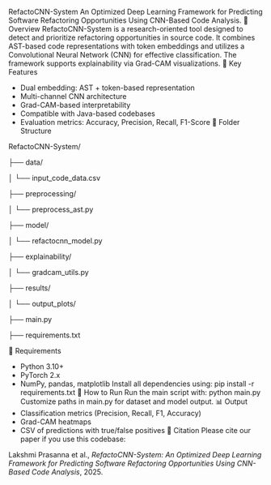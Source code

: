 RefactoCNN-System
An Optimized Deep Learning Framework for Predicting Software Refactoring Opportunities Using CNN-Based Code Analysis.
📌 Overview
RefactoCNN-System is a research-oriented tool designed to detect and prioritize refactoring opportunities in source code. It combines AST-based code representations with token embeddings and utilizes a Convolutional Neural Network (CNN) for effective classification. The framework supports explainability via Grad-CAM visualizations.
🧠 Key Features
- Dual embedding: AST + token-based representation
- Multi-channel CNN architecture
- Grad-CAM-based interpretability
- Compatible with Java-based codebases
- Evaluation metrics: Accuracy, Precision, Recall, F1-Score
📂 Folder Structure

RefactoCNN-System/

├── data/

│   └── input_code_data.csv

├── preprocessing/

│   └── preprocess_ast.py

├── model/

│   └── refactocnn_model.py

├── explainability/

│   └── gradcam_utils.py

├── results/

│   └── output_plots/


├── main.py

├── requirements.txt


📝 Requirements
- Python 3.10+
- PyTorch 2.x
- NumPy, pandas, matplotlib
Install all dependencies using:
pip install -r requirements.txt
🚀 How to Run
Run the main script with:
python main.py
Customize paths in main.py for dataset and model output.
📊 Output
- Classification metrics (Precision, Recall, F1, Accuracy)
- Grad-CAM heatmaps
- CSV of predictions with true/false positives
📄 Citation
Please cite our paper if you use this codebase:

Lakshmi Prasanna et al., *RefactoCNN-System: An Optimized Deep Learning Framework for Predicting Software Refactoring Opportunities Using CNN-Based Code Analysis*, 2025.

